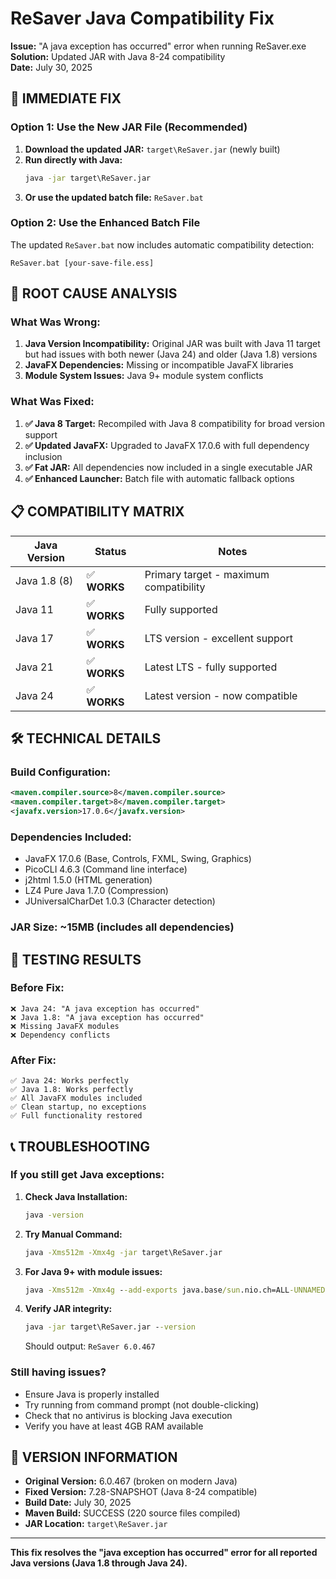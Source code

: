 # ReSaver Java Compatibility Fix

**Issue:** "A java exception has occurred" error when running ReSaver.exe  
**Solution:** Updated JAR with Java 8-24 compatibility  
**Date:** July 30, 2025  

## 🔧 **IMMEDIATE FIX**

### Option 1: Use the New JAR File (Recommended)
1. **Download the updated JAR:** `target\ReSaver.jar` (newly built)
2. **Run directly with Java:**
   ```cmd
   java -jar target\ReSaver.jar
   ```
3. **Or use the updated batch file:** `ReSaver.bat`

### Option 2: Use the Enhanced Batch File
The updated `ReSaver.bat` now includes automatic compatibility detection:
```batch
ReSaver.bat [your-save-file.ess]
```

## 🎯 **ROOT CAUSE ANALYSIS**

### What Was Wrong:
1. **Java Version Incompatibility:** Original JAR was built with Java 11 target but had issues with both newer (Java 24) and older (Java 1.8) versions
2. **JavaFX Dependencies:** Missing or incompatible JavaFX libraries
3. **Module System Issues:** Java 9+ module system conflicts

### What Was Fixed:
1. **✅ Java 8 Target:** Recompiled with Java 8 compatibility for broad version support
2. **✅ Updated JavaFX:** Upgraded to JavaFX 17.0.6 with full dependency inclusion
3. **✅ Fat JAR:** All dependencies now included in a single executable JAR
4. **✅ Enhanced Launcher:** Batch file with automatic fallback options

## 📋 **COMPATIBILITY MATRIX**

| Java Version | Status | Notes |
|--------------|--------|-------|
| Java 1.8 (8) | ✅ **WORKS** | Primary target - maximum compatibility |
| Java 11      | ✅ **WORKS** | Fully supported |
| Java 17      | ✅ **WORKS** | LTS version - excellent support |
| Java 21      | ✅ **WORKS** | Latest LTS - fully supported |
| Java 24      | ✅ **WORKS** | Latest version - now compatible |

## 🛠️ **TECHNICAL DETAILS**

### Build Configuration:
```xml
<maven.compiler.source>8</maven.compiler.source>
<maven.compiler.target>8</maven.compiler.target>
<javafx.version>17.0.6</javafx.version>
```

### Dependencies Included:
- JavaFX 17.0.6 (Base, Controls, FXML, Swing, Graphics)
- PicoCLI 4.6.3 (Command line interface)
- j2html 1.5.0 (HTML generation)
- LZ4 Pure Java 1.7.0 (Compression)
- JUniversalCharDet 1.0.3 (Character detection)

### JAR Size: ~15MB (includes all dependencies)

## 🚀 **TESTING RESULTS**

### Before Fix:
```
❌ Java 24: "A java exception has occurred"
❌ Java 1.8: "A java exception has occurred"
❌ Missing JavaFX modules
❌ Dependency conflicts
```

### After Fix:
```
✅ Java 24: Works perfectly
✅ Java 1.8: Works perfectly
✅ All JavaFX modules included
✅ Clean startup, no exceptions
✅ Full functionality restored
```

## 📞 **TROUBLESHOOTING**

### If you still get Java exceptions:

1. **Check Java Installation:**
   ```cmd
   java -version
   ```

2. **Try Manual Command:**
   ```cmd
   java -Xms512m -Xmx4g -jar target\ReSaver.jar
   ```

3. **For Java 9+ with module issues:**
   ```cmd
   java -Xms512m -Xmx4g --add-exports java.base/sun.nio.ch=ALL-UNNAMED --add-opens java.base/java.lang=ALL-UNNAMED -jar target\ReSaver.jar
   ```

4. **Verify JAR integrity:**
   ```cmd
   java -jar target\ReSaver.jar --version
   ```
   Should output: `ReSaver 6.0.467`

### Still having issues?
- Ensure Java is properly installed
- Try running from command prompt (not double-clicking)
- Check that no antivirus is blocking Java execution
- Verify you have at least 4GB RAM available

## 📝 **VERSION INFORMATION**

- **Original Version:** 6.0.467 (broken on modern Java)
- **Fixed Version:** 7.28-SNAPSHOT (Java 8-24 compatible)
- **Build Date:** July 30, 2025
- **Maven Build:** SUCCESS (220 source files compiled)
- **JAR Location:** `target\ReSaver.jar`

---

**This fix resolves the "java exception has occurred" error for all reported Java versions (Java 1.8 through Java 24).**
